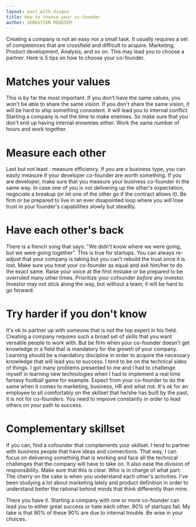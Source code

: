 ```yaml
---
layout: post_with_disqus
title: How to choose your co-founder
author: SEBASTIEN REQUIEM
---
```


<p class="intro">Creating a company is not an easy nor a small task. It usually requires a set of competences that are crossfield and difficult to acquire. Marketing, Product development, Analysis, and so on. This may lead you to choose a partner. Here is 5 tips on how to choose your co-founder.</p>

# Matches your values #
This is by far the most important. If you don't have the same values, you won't be able to share the same vision. If you don't share the same vision, it will be hard to ship something consistent. It will lead you to internal conflict. Starting a company is *not* the time to make enemies. So make sure that you don't end up having internal ennemies either. Work the same number of hours and work together.

# Measure each other #
Last but not least : measure efficiency. If you are a business type, you can easily measure if your developer co-founder are worth something. If you are developer, make sure that you measure your business co-founder in the same way. In case one of you is not delivering up the other's expectation, negociate a breakup (or let one of the other go if the contract allows it). Be firm or be prepared to live in an ever disapointed loop where you will lose trust in your founder's capabilities slowly but steadily.

# Have each other's back #
There is a french song that says: "We didn't know where we were going, but we were going together". This is true for startups. You can always re-adjust that your company is taking but you can't rebuild the trust once it is lost. Make sure you treat your co-founder as equal and ask him/her to do the exact same. Raise your voice at the first mistake or be prepared to be overruled many other times. Prioritize your cofounder *before* any investor. Investor may not stick along the way, but without a team, it will be hard to go forward.

# Try harder if you don't know #
It's ok to partner up with someone that is not the top expert in his field. Creating a company requires such a broad set of skills that you want versatile people to work with. But be firm when your co-founder doesn't get knowledge in a field that is mandatory for the growth of your company. Learning should be a mandatory 
discipline in order to acquire the necessary knowledge that will lead you to success. I tend to be on the technical sides of things. I got many problems presented to me and I had to challenge myself in learning new technologies when I had to implement a real time fantasy football game for example. Expect from your co-founder to do the same when it comes to marketing, business, HR and what not. It's ok for an employee to sit comfortably on the skillset that he/she has built by the past, it is not for co-founders. You need to improve constantly in order to lead others on your path to success.

# Complementary skillset #
If you can, find a cofounder that complements your skillset. I tend to partner with business people that have ideas and connections. That way, I can focus on delivering something that is working and face all the technical challenges that the company will have to take on.
It also ease the division of responsibility. Make sure that this is clear. Who is in charge of what part. The cherry on the cake is when you understand each other's activities. I've been studying a lot about marketing lately and product definition in order to understand better the rational behind minds that think differently than mine.

There you have it. Starting a company with one or more co-founder can lead you to either great success or hate each other. 90% of startups fail. My take is that 90% of these 90% are due to internal trouble. Be wise in your choices.
